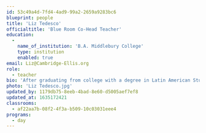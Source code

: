```yaml
---
id: 53c49a4d-7fd4-4ad9-99a2-2659a9283bc6
blueprint: people
title: 'Liz Tedesco'
officialtitle: 'Blue Room Co-Head Teacher'
education:
  -
    name_of_institution: 'B.A. Middlebury College'
    type: institution
    enabled: true
email: Liz@Cambridge-Ellis.org
role:
  - teacher
bio: 'After graduating from college with a degree in Latin American Studies/Spanish, I spent two years working as an AmeriCorps volunteer in the Addison County Child Care Services Office. Since then, I have happily taught in toddler and preschool classrooms in schools in Vermont, Colorado, and Massachusetts. I began teaching at CES in 2012, and I feel very fortunate to be working with the children and families we serve in such a diverse community. In my spare time, I love to spend time outside, read, and go on adventures both near and far.'
photo: 'Liz Tedesco.jpg'
updated_by: 1179db75-8eeb-4bad-8e60-d5005aef7ef8
updated_at: 1635172421
classrooms:
  - af22aa7b-08f2-4f3a-b509-10c03031eee4
programs:
  - day
---
```

